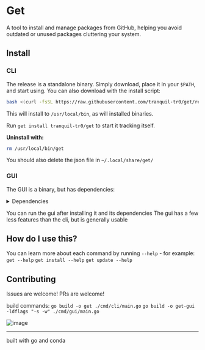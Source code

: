 # Get

A tool to install and manage packages from GitHub, helping you avoid outdated or unused packages cluttering your system.

## Install

### CLI

The release is a standalone binary. Simply download, place it in your `$PATH`, and start using.
You can also download with the install script:
```sh
bash <(curl -fsSL https://raw.githubusercontent.com/tranquil-tr0/get/refs/heads/main/install.sh)
```
This will install to `/usr/local/bin`, as will installed binaries.

Run `get install tranquil-tr0/get` to start it tracking itself.

**Uninstall with:**
```sh
rm /usr/local/bin/get
```
You should also delete the json file in `~/.local/share/get/`

### GUI

The GUI is a binary, but has dependencies:

<details><summary>Dependencies</summary>libQt6Widgets.so.6 libQt6Gui.so.6 libQt6Core.so.6 libstdc++.so.6 libm.so.6 libgcc_s.so.1 libc.so.6 libEGL.so.1 libfontconfig.so.1 libX11.so.6 libglib-2.0.so.0 libQt6DBus.so.6 libxkbcommon.so.0 libGLX.so.0 libOpenGL.so.0 libpng16.so.16 libharfbuzz.so.0 libmd4c.so.0 libfreetype.so.6 libz.so.1 libicui18n.so.76 libicuuc.so.76 libdouble-conversion.so.3 libb2.so.1 libpcre2-16.so.0 libzstd.so.1 libGLdispatch.so.0 libexpat.so.1 libxcb.so.1 libatomic.so.1 libpcre2-8.so.0 libdbus-1.so.3 libgraphite2.so.3 libbz2.so.1.0 libbrotlidec.so.1 libicudata.so.76 libgomp.so.1 libXau.so.6 libXdmcp.so.6 libsystemd.so.0 libbrotlicommon.so.1 libcap.so.2</details>

You can run the gui after installing it and its dependencies
The gui has a few less features than the cli, but is generally usable

## How do I use this?
You can learn more about each command by running `--help` - for example:
`get --help`
`get install --help`
`get update --help`

## Contributing
Issues are welcome!
PRs are welcome!

build commands:
`go build -o get ./cmd/cli/main.go`
`go build -o get-gui -ldflags "-s -w" ./cmd/gui/main.go`

![image](https://github.com/user-attachments/assets/87672626-1f60-4ec5-9358-b539b8a5d79c)

---
built with go and conda
